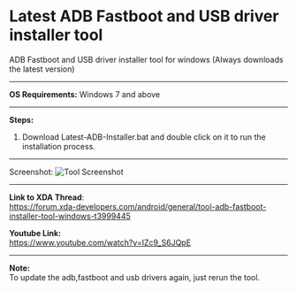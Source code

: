 # Latest ADB Fastboot and USB driver installer tool
ADB Fastboot and USB driver installer tool for windows (Always downloads the latest version)

------------


**OS Requirements:**
Windows 7 and above

------------


**Steps:**
1. Download Latest-ADB-Installer.bat and double click on it to run the installation process.

------------
Screenshot:
![Tool Screenshot](Dragster.jpg)

------------



**Link to XDA Thread**:<br />
https://forum.xda-developers.com/android/general/tool-adb-fastboot-installer-tool-windows-t3999445



**Youtube Link:**<br />
https://www.youtube.com/watch?v=IZc9_S6JQpE

------------



**Note:**<br />To update the adb,fastboot and usb drivers again, just rerun the tool.
